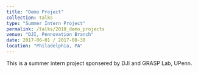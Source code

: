 ```yaml
---
title: "Demo Project"
collection: talks
type: "Summer Intern Project"
permalink: /talks/2018_demo_projects
venue: "DJI, Pennovation Branch"
date: 2017-06-01 / 2017-08-30
location: "Philadelphia, PA"
---
```


This is a summer intern project sponsered by DJI and GRASP Lab, UPenn.
